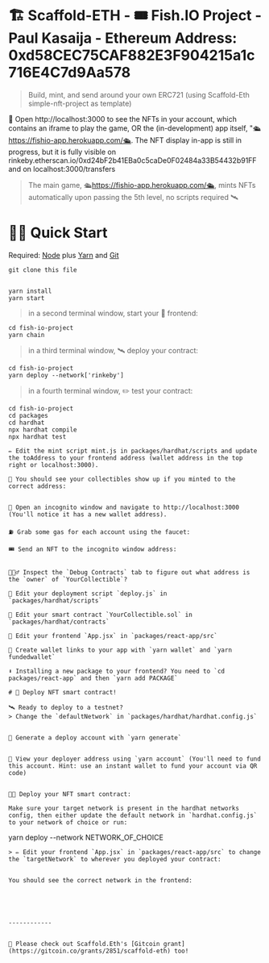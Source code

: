 # 🏗 Scaffold-ETH - 🎟 Fish.IO Project - Paul Kasaija - Ethereum Address: 0xd58CEC75CAF882E3F904215a1c716E4C7d9Aa578

> Build, mint, and send around your own ERC721 (using Scaffold-Eth simple-nft-project as template)

📱 Open http://localhost:3000 to see the NFTs in your account, which contains an iframe to play the game, OR the (in-development) app itself, "🛳https://fishio-app.herokuapp.com/🛳. The NFT display in-app is still in progress, but it is fully visible on rinkeby.etherscan.io/0xd24bF2b41EBa0c5caDe0F02484a33B54432b91FF and on localhost:3000/transfers


> The main game, 🛳https://fishio-app.herokuapp.com/🛳, mints NFTs automatically upon passing the 5th level, no scripts required 🛰

# 🏃‍♀️ Quick Start
Required: [Node](https://nodejs.org/dist/latest-v12.x/) plus [Yarn](https://classic.yarnpkg.com/en/docs/install/#mac-stable) and [Git](https://git-scm.com/downloads)

```
git clone this file
```
```

yarn install
yarn start
```

> in a second terminal window, start your 📱 frontend:

```
cd fish-io-project
yarn chain
```

> in a third terminal window, 🛰 deploy your contract:

```
cd fish-io-project
yarn deploy --network['rinkeby']
```

> in a fourth terminal window, ✏️ test your contract:

```
cd fish-io-project
cd packages
cd hardhat
npx hardhat compile
npx hardhat test

```


``` Scaffold-eth notes:
✏️ Edit the mint script mint.js in packages/hardhat/scripts and update the toAddress to your frontend address (wallet address in the top right or localhost:3000).

👀 You should see your collectibles show up if you minted to the correct address:


👛 Open an incognito window and navigate to http://localhost:3000 (You'll notice it has a new wallet address).

⛽️ Grab some gas for each account using the faucet:

🎟 Send an NFT to the incognito window address:


🕵🏻‍♂️ Inspect the `Debug Contracts` tab to figure out what address is the `owner` of `YourCollectible`?

💼 Edit your deployment script `deploy.js` in `packages/hardhat/scripts`

🔏 Edit your smart contract `YourCollectible.sol` in `packages/hardhat/contracts`

📝 Edit your frontend `App.jsx` in `packages/react-app/src`

🔑 Create wallet links to your app with `yarn wallet` and `yarn fundedwallet`

⬇️ Installing a new package to your frontend? You need to `cd packages/react-app` and then `yarn add PACKAGE`

# 📡 Deploy NFT smart contract!

🛰 Ready to deploy to a testnet?
> Change the `defaultNetwork` in `packages/hardhat/hardhat.config.js`


🔐 Generate a deploy account with `yarn generate`


👛 View your deployer address using `yarn account` (You'll need to fund this account. Hint: use an instant wallet to fund your account via QR code)


👨‍🎤 Deploy your NFT smart contract:

Make sure your target network is present in the hardhat networks config, then either update the default network in `hardhat.config.js` to your network of choice or run:

```
yarn deploy --network NETWORK_OF_CHOICE
```
> ✏️ Edit your frontend `App.jsx` in `packages/react-app/src` to change the `targetNetwork` to wherever you deployed your contract:


You should see the correct network in the frontend:





------------


🙏 Please check out Scaffold.Eth's [Gitcoin grant](https://gitcoin.co/grants/2851/scaffold-eth) too!
